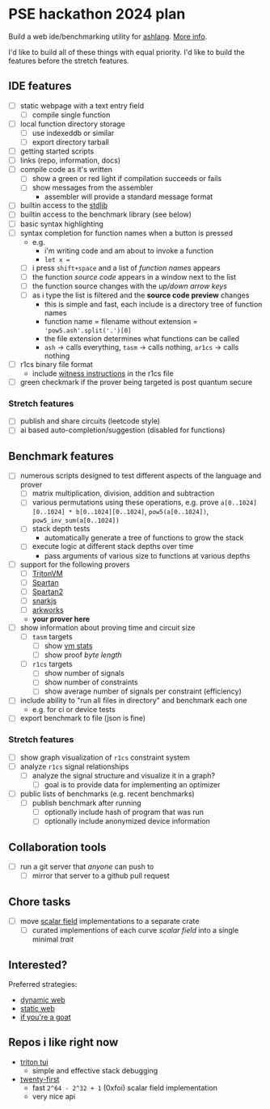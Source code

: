 # PSE hackathon 2024 plan

Build a web ide/benchmarking utility for [ashlang](https://github.com/chancehudson/ashlang). [More info](https://github.com/chancehudson/ashlang/tree/main/src/r1cs#readme).

I'd like to build all of these things with equal priority. I'd like to build the features before the stretch features.

## IDE features

- [ ] static webpage with a text entry field
  - [ ] compile single function
- [ ] local function directory storage
  - [ ] use indexeddb or similar
  - [ ] export directory tarball
- [ ] getting started scripts
- [ ] links (repo, information, docs)
- [ ] compile code as it's written
  - [ ] show a green or red light if compilation succeeds or fails
  - [ ] show messages from the assembler
    - assembler will provide a standard message format
- [ ] builtin access to the [stdlib](https://github.com/chancehudson/ashlang/tree/main/stdlib)
- [ ] builtin access to the benchmark library (see below)
- [ ] basic syntax highlighting
- [ ] syntax completion for function names when a button is pressed
  - e.g.
    - i'm writing code and am about to invoke a function
    - `let x = `
  - [ ] i press `shift+space` and a list of _function names_ appears
  - [ ] the function _source code_ appears in a window next to the list
  - [ ] the function source changes with the _up/down arrow keys_
  - [ ] as i type the list is filtered and the **source code preview** changes
    - this is simple and fast, each include is a directory tree of function names
    - function name = filename without extension = `'pow5.ash'.split('.')[0]`
    - the file extension determines what functions can be called
    - `ash` -> calls everything, `tasm` -> calls nothing, `ar1cs` -> calls nothing
- [ ] r1cs binary file format
  - include [witness instructions](https://github.com/chancehudson/ashlang/tree/main/src/r1cs#symbolic-constraints) in the r1cs file
- [ ] green checkmark if the prover being targeted is post quantum secure

### Stretch features

- [ ] publish and share circuits (leetcode style)
- [ ] ai based auto-completion/suggestion (disabled for functions)

## Benchmark features

- [ ] numerous scripts designed to test different aspects of the language and prover
  - [ ] matrix multiplication, division, addition and subtraction
  - [ ] various permutations using these operations, e.g. prove `a[0..1024][0..1024] * b[0..1024][0..1024]`, `pow5(a[0..1024])`, `pow5_inv_sum(a[0..1024])`
  - [ ] stack depth tests
    - automatically generate a tree of functions to grow the stack
  - [ ] execute logic at different stack depths over time
    - pass arguments of various size to functions at various depths
- [ ] support for the following provers
  - [ ] [TritonVM](https://github.com/TritonVM/triton-vm)
  - [ ] [Spartan](https://github.com/microsoft/Spartan)
  - [ ] [Spartan2](https://github.com/microsoft/Spartan2)
  - [ ] [snarkjs](https://npm.com/snarkjs)
  - [ ] [arkworks](./.gitignore)
  - **your prover here**
- [ ] show information about proving time and circuit size
  - [ ] `tasm` targets
    - [ ] show [vm stats](https://github.com/TritonVM/triton-vm/issues/319#issuecomment-2290842186)
    - [ ] show proof _byte length_
  - [ ] `r1cs` targets
    - [ ] show number of signals
    - [ ] show number of constraints
    - [ ] show average number of signals per constraint (efficiency)
- [ ] include ability to "run all files in directory" and benchmark each one
  - e.g. for ci or device tests
- [ ] export benchmark to file (json is fine)

### Stretch features

- [ ] show graph visualization of `r1cs` constraint system
- [ ] analyze `r1cs` signal relationships
  - [ ] analyze the signal structure and visualize it in a graph?
    - [ ] goal is to provide data for implementing an optimizer
- [ ] public lists of benchmarks (e.g. recent benchmarks)
  - [ ] publish benchmark after running
    - [ ] optionally include hash of program that was run
    - [ ] optionally include anonymized device information

## Collaboration tools

- [ ] run a git server that _anyone_ can push to
  - [ ] mirror that server to a github pull request

## Chore tasks

- [ ] move [scalar field](https://github.com/chancehudson/ashlang/tree/main/src/math) implementations to a separate crate
  - [ ] curated implementions of each curve _scalar field_ into a single minimal _trait_

## Interested?

Preferred strategies:

- [dynamic web](https://github.com/Unirep/trusted-setup/tree/main/packages/frontend/src)
- [static web](https://github.com/chancehudson/keccak-doomsday/tree/main/web/src)
- [if you're a goat](https://github.com/emilk/egui)

## Repos i like right now

- [triton tui](https://github.com/TritonVM/triton-tui#readme)
  - simple and effective stack debugging
- [twenty-first](https://github.com/neptune-crypto/twenty-first#readme)
  - fast `2^64 - 2^32 + 1` (0xfoi) scalar field implementation
  - very nice api

